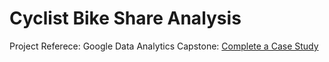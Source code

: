 # Cyclist Bike Share Analysis
Project Referece: Google Data Analytics Capstone: [Complete a Case Study](https://www.coursera.org/learn/google-data-analytics-capstone)


